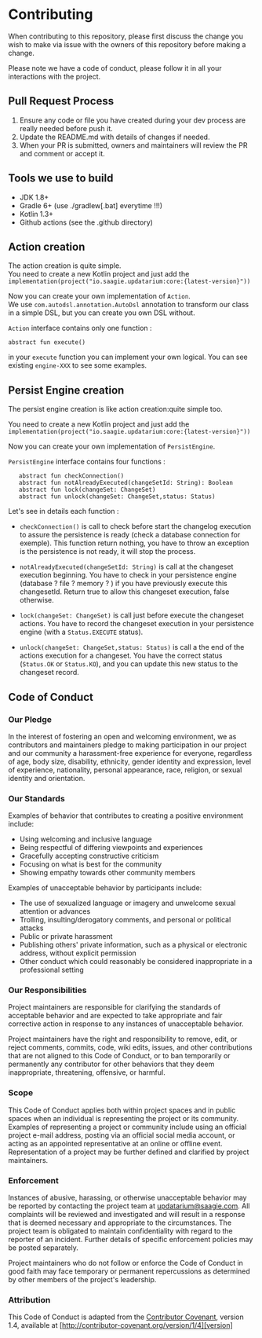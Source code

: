 # Contributing

When contributing to this repository, please first discuss the change you wish to make via issue with the owners of this repository before making a change. 

Please note we have a code of conduct, please follow it in all your interactions with the project.

## Pull Request Process

1. Ensure any code or file you have created during your dev process are really needed before push it.
2. Update the README.md with details of changes if needed.
3. When your PR is submitted, owners and maintainers will review the PR and comment or accept it.

## Tools we use to build
- JDK 1.8+
- Gradle 6+ (use ./gradlew[.bat] everytime !!!)
- Kotlin 1.3+
- Github actions (see the .github directory)

## Action creation

The action creation is quite simple.  
You need to create a new Kotlin project and just add the 
`implementation(project("io.saagie.updatarium:core:{latest-version}"))`

Now you can create your own implementation of `Action`.  
We use `com.autodsl.annotation.AutoDsl` annotation to transform our class in a simple DSL, but you can create you own DSL without.

`Action` interface contains only one function : 

```$kotlin
abstract fun execute()
```

in your `execute` function you can implement your own logical. You can see existing `engine-XXX` to see some examples. 

## Persist Engine creation

The persist engine creation is like action creation:quite simple too.  

You need to create a new Kotlin project and just add the 
`implementation(project("io.saagie.updatarium:core:{latest-version}"))`

Now you can create your own implementation of `PersistEngine`.  


`PersistEngine` interface contains four functions : 

```$kotlin
   abstract fun checkConnection()
   abstract fun notAlreadyExecuted(changeSetId: String): Boolean
   abstract fun lock(changeSet: ChangeSet)
   abstract fun unlock(changeSet: ChangeSet,status: Status)
```

Let's see in details each function : 

- `checkConnection()` is call to check before start the changelog execution to assure the persistence is ready (check a database connection for exemple). This function return nothing, you have to throw an exception is the persistence is not ready, it will stop the process.

- `notAlreadyExecuted(changeSetId: String)` is call at the changeset execution beginning. You have to check in your persistence engine (database ? file ? memory ? ) if you have previously execute this changesetId. Return true to allow this changeset execution, false otherwise.

- `lock(changeSet: ChangeSet)` is call just before execute the changeset actions. You have to record the changeset execution in your persistence engine (with a `Status.EXECUTE` status).

- `unlock(changeSet: ChangeSet,status: Status)` is call a the end of the actions execution for a changeset. You have the correct status (`Status.OK` or `Status.KO`), and you can update this new status to the changeset record.

## Code of Conduct

### Our Pledge

In the interest of fostering an open and welcoming environment, we as
contributors and maintainers pledge to making participation in our project and
our community a harassment-free experience for everyone, regardless of age, body
size, disability, ethnicity, gender identity and expression, level of experience,
nationality, personal appearance, race, religion, or sexual identity and
orientation.

### Our Standards

Examples of behavior that contributes to creating a positive environment
include:

* Using welcoming and inclusive language
* Being respectful of differing viewpoints and experiences
* Gracefully accepting constructive criticism
* Focusing on what is best for the community
* Showing empathy towards other community members

Examples of unacceptable behavior by participants include:

* The use of sexualized language or imagery and unwelcome sexual attention or
advances
* Trolling, insulting/derogatory comments, and personal or political attacks
* Public or private harassment
* Publishing others' private information, such as a physical or electronic
  address, without explicit permission
* Other conduct which could reasonably be considered inappropriate in a
  professional setting

### Our Responsibilities

Project maintainers are responsible for clarifying the standards of acceptable
behavior and are expected to take appropriate and fair corrective action in
response to any instances of unacceptable behavior.

Project maintainers have the right and responsibility to remove, edit, or
reject comments, commits, code, wiki edits, issues, and other contributions
that are not aligned to this Code of Conduct, or to ban temporarily or
permanently any contributor for other behaviors that they deem inappropriate,
threatening, offensive, or harmful.

### Scope

This Code of Conduct applies both within project spaces and in public spaces
when an individual is representing the project or its community. Examples of
representing a project or community include using an official project e-mail
address, posting via an official social media account, or acting as an appointed
representative at an online or offline event. Representation of a project may be
further defined and clarified by project maintainers.

### Enforcement

Instances of abusive, harassing, or otherwise unacceptable behavior may be
reported by contacting the project team at updatarium@saagie.com. All
complaints will be reviewed and investigated and will result in a response that
is deemed necessary and appropriate to the circumstances. The project team is
obligated to maintain confidentiality with regard to the reporter of an incident.
Further details of specific enforcement policies may be posted separately.

Project maintainers who do not follow or enforce the Code of Conduct in good
faith may face temporary or permanent repercussions as determined by other
members of the project's leadership.

### Attribution

This Code of Conduct is adapted from the [Contributor Covenant][homepage], version 1.4,
available at [http://contributor-covenant.org/version/1/4][version]

[homepage]: http://contributor-covenant.org
[version]: http://contributor-covenant.org/version/1/4/